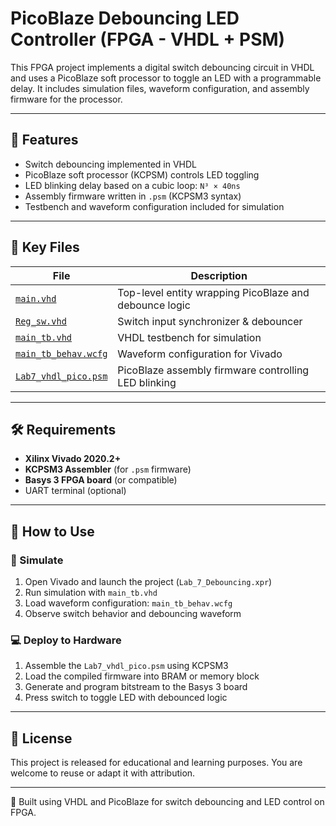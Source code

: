 # PicoBlaze Debouncing LED Controller (FPGA - VHDL + PSM)

This FPGA project implements a digital switch debouncing circuit in VHDL and uses a PicoBlaze soft processor to toggle an LED with a programmable delay. It includes simulation files, waveform configuration, and assembly firmware for the processor.

---

## 🧠 Features

- Switch debouncing implemented in VHDL
- PicoBlaze soft processor (KCPSM) controls LED toggling
- LED blinking delay based on a cubic loop: `N³ × 40ns`
- Assembly firmware written in `.psm` (KCPSM3 syntax)
- Testbench and waveform configuration included for simulation

---

## 📁 Key Files

| File | Description |
|------|-------------|
| [`main.vhd`](./Lab_7_Debouncing/Lab_7_Debouncing.srcs/sources_1/new/main.vhd) | Top-level entity wrapping PicoBlaze and debounce logic |
| [`Reg_sw.vhd`](./Lab_7_Debouncing/Lab_7_Debouncing.srcs/sources_1/new/Reg_sw.vhd) | Switch input synchronizer & debouncer |
| [`main_tb.vhd`](./Lab_7_Debouncing/Lab_7_Debouncing.srcs/sim_1/new/main_tb.vhd) | VHDL testbench for simulation |
| [`main_tb_behav.wcfg`](./Lab_7_Debouncing/main_tb_behav.wcfg) | Waveform configuration for Vivado |
| [`Lab7_vhdl_pico.psm`](./Lab7_vhdl_pico.psm) | PicoBlaze assembly firmware controlling LED blinking |

---

## 🛠 Requirements

- **Xilinx Vivado 2020.2+**
- **KCPSM3 Assembler** (for `.psm` firmware)
- **Basys 3 FPGA board** (or compatible)
- UART terminal (optional)

---

## 🚀 How to Use

### 🧪 Simulate

1. Open Vivado and launch the project (`Lab_7_Debouncing.xpr`)
2. Run simulation with `main_tb.vhd`
3. Load waveform configuration: `main_tb_behav.wcfg`
4. Observe switch behavior and debouncing waveform

### 💻 Deploy to Hardware

1. Assemble the `Lab7_vhdl_pico.psm` using KCPSM3
2. Load the compiled firmware into BRAM or memory block
3. Generate and program bitstream to the Basys 3 board
4. Press switch to toggle LED with debounced logic

---

## 📄 License

This project is released for educational and learning purposes. You are welcome to reuse or adapt it with attribution.

---

🔁 Built using VHDL and PicoBlaze for switch debouncing and LED control on FPGA.

